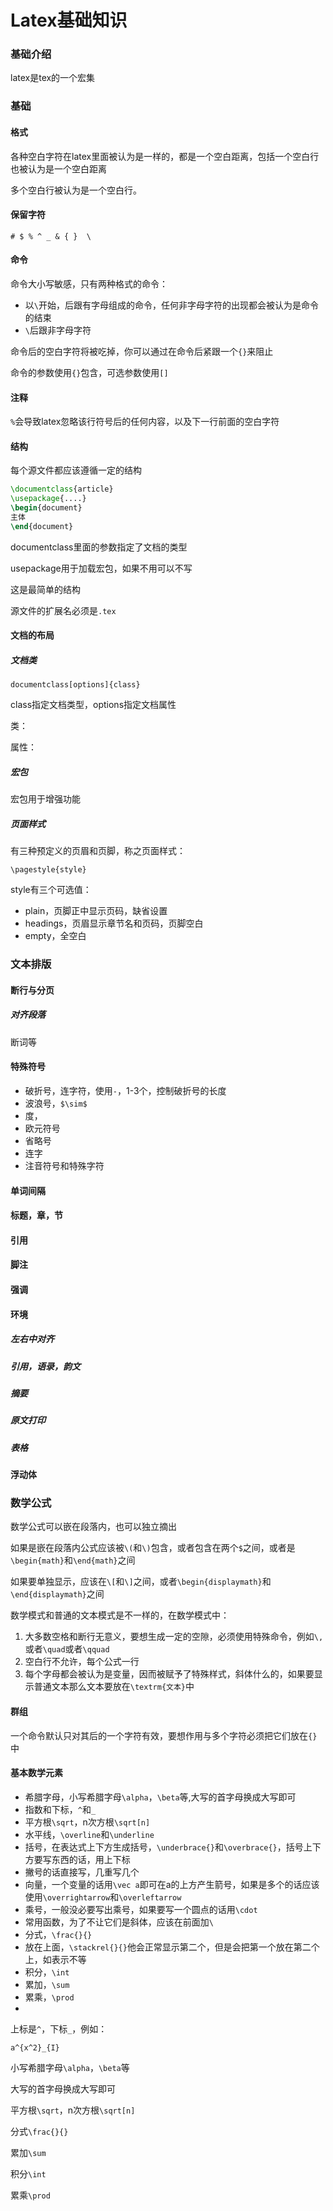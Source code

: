 # Latex基础知识

### 基础介绍

latex是tex的一个宏集



### 基础

#### 格式

各种空白字符在latex里面被认为是一样的，都是一个空白距离，包括一个空白行也被认为是一个空白距离

多个空白行被认为是一个空白行。

#### 保留字符

`# $ % ^ _ & { }  \`

#### 命令

命令大小写敏感，只有两种格式的命令：

-   以`\`开始，后跟有字母组成的命令，任何非字母字符的出现都会被认为是命令的结束
-   `\`后跟非字母字符

命令后的空白字符将被吃掉，你可以通过在命令后紧跟一个`{}`来阻止

命令的参数使用`{}`包含，可选参数使用`[]`

#### 注释

`%`会导致latex忽略该行符号后的任何内容，以及下一行前面的空白字符



#### 结构

每个源文件都应该遵循一定的结构

~~~latex
\documentclass{article}
\usepackage{....}
\begin{document}
主体
\end{document}
~~~

documentclass里面的参数指定了文档的类型

usepackage用于加载宏包，如果不用可以不写

这是最简单的结构



源文件的扩展名必须是`.tex`



#### 文档的布局

##### 文档类

`documentclass[options]{class}`

class指定文档类型，options指定文档属性

类：



属性：





##### 宏包

宏包用于增强功能



##### 页面样式

有三种预定义的页眉和页脚，称之页面样式：

`\pagestyle{style}`

style有三个可选值：

-   plain，页脚正中显示页码，缺省设置
-   headings，页眉显示章节名和页码，页脚空白
-   empty，全空白



### 文本排版

#### 断行与分页

##### 对齐段落

断词等



#### 特殊符号

-   破折号，连字符，使用`-`，1-3个，控制破折号的长度
-   波浪号，`$\sim$`
-   度，
-   欧元符号
-   省略号
-   连字
-   注音符号和特殊字符

#### 单词间隔

#### 标题，章，节

#### 引用

#### 脚注

#### 强调

#### 环境

##### 左右中对齐

##### 引用，语录，韵文

##### 摘要

##### 原文打印

##### 表格

#### 浮动体



### 数学公式

数学公式可以嵌在段落内，也可以独立摘出

如果是嵌在段落内公式应该被`\(`和`\)`包含，或者包含在两个`$`之间，或者是`\begin{math}`和`\end{math}`之间

如果要单独显示，应该在`\[`和`\]`之间，或者`\begin{displaymath}`和`\end{displaymath}`之间



数学模式和普通的文本模式是不一样的，在数学模式中：

1.  大多数空格和断行无意义，要想生成一定的空隙，必须使用特殊命令，例如`\,`或者`\quad`或者`\qquad`
2.  空白行不允许，每个公式一行
3.  每个字母都会被认为是变量，因而被赋予了特殊样式，斜体什么的，如果要显示普通文本那么文本要放在`\textrm{文本}`中

#### 群组

一个命令默认只对其后的一个字符有效，要想作用与多个字符必须把它们放在`{}`中



#### 基本数学元素

-   希腊字母，小写希腊字母`\alpha`，`\beta`等,大写的首字母换成大写即可
-   指数和下标，`^`和`_`
-   平方根`\sqrt`，n次方根`\sqrt[n]`
-   水平线，`\overline`和`\underline`
-   括号，在表达式上下方生成括号，`\underbrace{}`和`\overbrace{}`，括号上下方要写东西的话，用上下标
-   撇号的话直接写，几重写几个
-   向量，一个变量的话用`\vec a`即可在a的上方产生箭号，如果是多个的话应该使用`\overrightarrow`和`\overleftarrow`
-   乘号，一般没必要写出乘号，如果要写一个圆点的话用`\cdot`
-   常用函数，为了不让它们是斜体，应该在前面加`\`
-   分式，`\frac{}{}`
-   放在上面，`\stackrel{}{}`他会正常显示第二个，但是会把第一个放在第二个上，如表示不等
-   积分，`\int`
-   累加，`\sum`
-   累乘，`\prod`
-   ​

































上标是`^`，下标`_`，例如：

`a^{x^2}_{I}`

小写希腊字母`\alpha`，`\beta`等

大写的首字母换成大写即可

平方根`\sqrt`，n次方根`\sqrt[n]`

分式`\frac{}{}`

累加`\sum`

积分`\int`

累乘`\prod`

